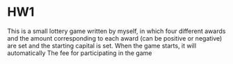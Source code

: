 # HW1
This is a small lottery game written by myself, in which four different awards and the amount corresponding to each award (can be positive or negative) are set and the starting capital is set. When the game starts, it will automatically The fee for participating in the game
